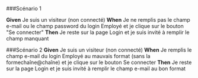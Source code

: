 ###Scénario 1

**Given** Je suis un visiteur (non connecté)
**When** Je ne remplis pas le champ e-mail ou le champ password du login Employé et je clique sur le bouton "Se connecter"
**Then** Je reste sur la page Login et je suis invité à remplir le champ manquant

###Scénario 2
**Given** Je suis un visiteur (non connecté)
**When** Je remplis le champ e-mail du login Employé au mauvais format (sans la formechaîne@chaîne) et je clique sur le bouton Se connecter
**Then** Je reste sur la page Login et je suis invité à remplir le champ e-mail au bon format

